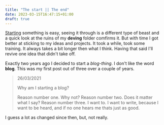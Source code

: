 ```yaml
---
title: "The start || The end"
date: 2023-03-15T16:47:15+01:00
draft: true
---
```


[Starting](Starting) something is easy, seeing it through is a different type of beast and a quick look at the ruins of my __deving__ folder comfirms it. But with time I got better at sticking to  my ideas and projects. It took a while, took some training. It always takes a bit longer then what I think. Having that said I'll revive one idea that didn't take off.

Exactly two years ago I decided to start a _blog-thing_. I don't like the word __blog__. This was my first post out of three over a couple of years.


> 26/03/2021
>
> Why am I starting a blog?
>
>Reason number one. Why not?
>Reason number two. Does it matter what I say?
>Reason number three. I want to. I want to write, because I want to be heard, and if no one hears me thats just as good.

I guess a lot as changed since then, but, not really.
